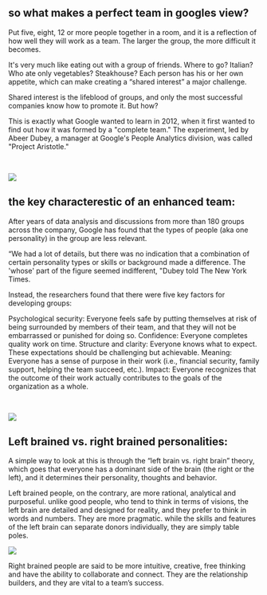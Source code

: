 ## **so what makes a perfect team in googles view?**

Put five, eight, 12 or more people together in a room, and it is a reflection of how well they will work as a team. The larger the group, the more difficult it becomes.

It's very much like eating out with a group of friends. Where to go? Italian? Who ate only vegetables? Steakhouse? Each person has his or her own appetite, which can make creating a “shared interest” a major challenge.

Shared interest is the lifeblood of groups, and only the most successful companies know how to promote it. But how?

This is exactly what Google wanted to learn in 2012, when it first wanted to find out how it was formed by a "complete team." The experiment, led by Abeer Dubey, a manager at Google's People Analytics division, was called "Project Aristotle."

<br />

![](https://media-exp1.licdn.com/dms/image/C5112AQGFGh7JqCJtTg/article-cover_image-shrink_600_2000/0/1520056528058?e=1633564800&v=beta&t=8jZzPR_D2U8Sn06pCFiMTeN35NZPVkv_WkvEim6zHIk)

## **the key characterestic of an enhanced team:**

After years of data analysis and discussions from more than 180 groups across the company, Google has found that the types of people (aka one personality) in the group are less relevant.

“We had a lot of details, but there was no indication that a combination of certain personality types or skills or background made a difference. The 'whose' part of the figure seemed indifferent, "Dubey told The New York Times.

Instead, the researchers found that there were five key factors for developing groups:

Psychological security: Everyone feels safe by putting themselves at risk of being surrounded by members of their team, and that they will not be embarrassed or punished for doing so.
Confidence: Everyone completes quality work on time.
Structure and clarity: Everyone knows what to expect. These expectations should be challenging but achievable.
Meaning: Everyone has a sense of purpose in their work (i.e., financial security, family support, helping the team succeed, etc.).
Impact: Everyone recognizes that the outcome of their work actually contributes to the goals of the organization as a whole.

<br />

![](https://i.ytimg.com/vi/v2PaZ8Nl2T4/maxresdefault.jpg)

## **Left brained vs. right brained personalities:**

A simple way to look at this is through the “left brain vs. right brain” theory, which goes that everyone has a dominant side of the brain (the right or the left), and it determines their personality, thoughts and behavior.

Left brained people, on the contrary, are more rational, analytical and purposeful. unlike good people, who tend to think in terms of visions, the left brain are detailed and designed for reality, and they prefer to think in words and numbers. They are more pragmatic. while the skills and features of the left brain can separate donors individually, they are simply table poles.

![](https://www.integreon.com/wp-content/uploads/post22.jpg)

Right brained people are said to be more intuitive, creative, free thinking and have the ability to collaborate and connect. They are the relationship builders, and they are vital to a team’s success.


